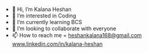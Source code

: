 - 👋 Hi, I’m Kalana Heshan
- 👀 I’m interested in Coding
- 🌱 I’m currently learning BCS
- 💞️ I’m looking to collaborate with everyone
- 📫 How to reach me = heshankalana168@gmail.com 
                        www.linkedin.com/in/kalana-heshan

